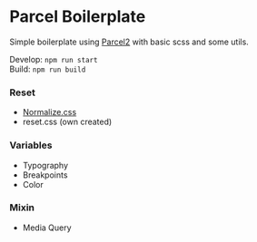 # Parcel Boilerplate

Simple boilerplate using <a href="https://v2.parceljs.org/">Parcel2</a> with basic scss and some utils.

Develop: `npm run start`<br/>
Build: `npm run build`

### Reset

- <a href="https://necolas.github.io/normalize.css/">Normalize.css</a>
- reset.css (own created)

### Variables

- Typography
- Breakpoints
- Color

### Mixin

- Media Query
